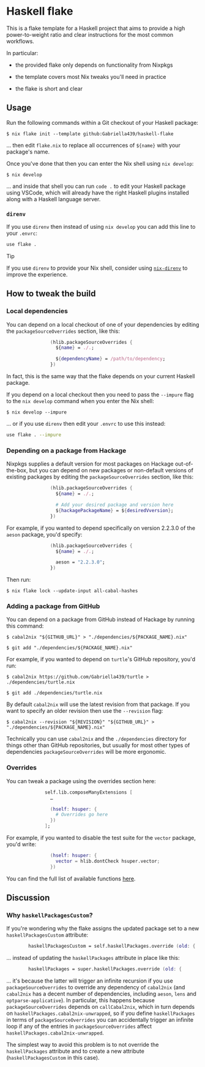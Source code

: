 # Haskell flake

This is a flake template for a Haskell project that aims to provide a high
power-to-weight ratio and clear instructions for the most common workflows.

In particular:

- the provided flake only depends on functionality from Nixpkgs

- the template covers most Nix tweaks you'll need in practice

- the flake is short and clear

## Usage

Run the following commands within a Git checkout of your Haskell package:

```ShellSession
$ nix flake init --template github:Gabriella439/haskell-flake
```

… then edit `flake.nix` to replace all occurrences of `${name}` with your
package's name.

Once you've done that then you can enter the Nix shell using `nix develop`:

```ShellSession
$ nix develop
```

… and inside that shell you can run `code .` to edit your Haskell package using
VSCode, which will already have the right Haskell plugins installed along with
a Haskell language server.

### `direnv`

If you use `direnv` then instead of using `nix develop` you can add this line
to your `.envrc`:

```bash
use flake .
```

> [!TIP]
> If you use `direnv` to provide your Nix shell, consider using
> [`nix-direnv`](https://github.com/nix-community/nix-direnv) to improve the
> experience.

## How to tweak the build

### Local dependencies

You can depend on a local checkout of one of your dependencies by editing the
`packageSourceOverrides` section, like this:

```nix
                (hlib.packageSourceOverrides {
                  ${name} = ./.;

                  ${dependencyName} = /path/to/dependency;
                })
```

In fact, this is the same way that the flake depends on your current Haskell
package.

If you depend on a local checkout then you need to pass the `--impure` flag to
the `nix develop` command when you enter the Nix shell:

```ShellSession
$ nix develop --impure
```

… or if you use `direnv` then edit your `.envrc` to use this instead:

```bash
use flake . --impure
```

### Depending on a package from Hackage

Nixpkgs supplies a default version for most packages on Hackage out-of-the-box,
but you can depend on new packages or non-default versions of existing packages
by editing the `packageSourceOverrides` section, like this:

```nix
                (hlib.packageSourceOverrides {
                  ${name} = ./.;

                  # Add your desired package and version here
                  ${hackagePackageName} = ${desiredVversion};
                })
```

For example, if you wanted to depend specifically on version 2.2.3.0 of the
`aeson` package, you'd specify:

```nix
                (hlib.packageSourceOverrides {
                  ${name} = ./.;

                  aeson = "2.2.3.0";
                })
```

Then run:

```ShellSession
$ nix flake lock --update-input all-cabal-hashes
```

### Adding a package from GitHub

You can depend on a package from GitHub instead of Hackage by running this
command:

```ShellSession
$ cabal2nix "${GITHUB_URL}" > "./dependencies/${PACKAGE_NAME}.nix"

$ git add "./dependencies/${PACKAGE_NAME}.nix"
```

For example, if you wanted to depend on `turtle`'s GitHub repository, you'd run:

```ShellSession
$ cabal2nix https://github.com/Gabriella439/turtle > ./dependencies/turtle.nix

$ git add ./dependencies/turtle.nix
```

By default `cabal2nix` will use the latest revision from that package.  If you
want to specify an older revision then use the `--revision` flag:

```ShellSession
$ cabal2nix --revision "${REVISION}" "${GITHUB_URL}" > "./dependencies/${PACKAGE_NAME}.nix"
```

Technically you can use `cabal2nix` and the `./dependencies` directory for
things other than GitHub repositories, but usually for most other types of
dependencies `packageSourceOverrides` will be more ergonomic.

### Overrides

You can tweak a package using the overrides section here:

```nix
              self.lib.composeManyExtensions [
                …

                (hself: hsuper: {
                  # Overrides go here
                })
              ];
```

For example, if you wanted to disable the test suite for the `vector` package,
you'd write:

```nix
                (hself: hsuper: {
                  vector = hlib.dontCheck hsuper.vector;
                })
```

You can find the full list of available functions
[here](https://github.com/NixOS/nixpkgs/blob/master/pkgs/development/haskell-modules/lib/compose.nix).

## Discussion

### Why `haskellPackagesCustom`?

If you're wondering why the flake assigns the updated package set to a new
`haskellPackagesCustom` attribute:

```nix
        haskellPackagesCustom = self.haskellPackages.override (old: {
```

… instead of updating the `haskellPackages` attribute in place like this:

```nix
        haskellPackages = super.haskellPackages.override (old: {
```

… it's because the latter will trigger an infinite recursion if you use
`packageSourceOverrides` to override any dependency of `cabal2nix` (and
`cabal2nix` has a decent number of dependencies, including `aeson`, `lens` and
`optparse-applicative`).  In particular, this happens because
`packageSourceOverrides` depends on `callCabal2nix`, which in turn depends on
`haskellPackages.cabal2nix-unwrapped`, so if you define `haskellPackages` in
terms of `packageSourceOverrides` you can accidentally trigger an infinite
loop if any of the entries in `packageSourceOverrides` affect
`haskellPackages.cabal2nix-unwrapped`.

The simplest way to avoid this problem is to not override the
`haskellPackages` attribute and to create a new attribute
(`haskellPackagesCustom` in this case).
